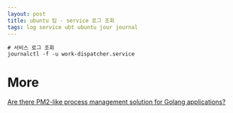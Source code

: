 ```yaml
---
layout: post
title: ubuntu 팁 - service 로그 조회
tags: log service ubt ubuntu jour journal
---
```


```
# 서비스 로그 조회
journalctl -f -u work-dispatcher.service
```

# More
[Are there PM2-like process management solution for Golang applications?](https://stackoverflow.com/questions/58022141/are-there-pm2-like-process-management-solution-for-golang-applications)
